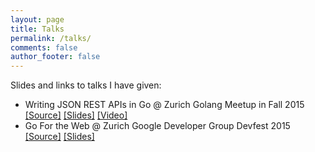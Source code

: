 ```yaml
---
layout: page
title: Talks
permalink: /talks/
comments: false
author_footer: false
---
```


Slides and links to talks I have given:

 - Writing JSON REST APIs in Go @ Zurich Golang Meetup in Fall 2015 [[Source]](https://github.com/StephanDollberg/talks/tree/master/go_meetup_zurich_fall_2015) [[Slides]](https://go-talks.appspot.com/github.com/stephandollberg/talks/go_meetup_zurich_fall_2015/meetup.slide#1)  [[Video]](https://www.youtube.com/watch?v=2rHgpx2gClk)
 - Go For the Web @ Zurich Google Developer Group Devfest 2015 [[Source]](https://github.com/StephanDollberg/talks/tree/master/gdg_zurich_2015) [[Slides]](https://go-talks.appspot.com/github.com/stephandollberg/talks/gdg_zurich_2015/gdg.slide)



